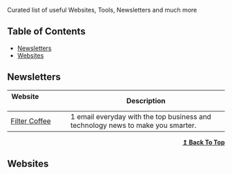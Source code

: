 Curated list of useful Websites, Tools, Newsletters and much more


## Table of Contents
- [Newsletters](#newsletters)
- [Websites](#websites)


## Newsletters

| Website&nbsp; &nbsp; &nbsp; &nbsp; &nbsp; &nbsp; &nbsp; &nbsp; &nbsp; &nbsp; &nbsp; &nbsp; &nbsp; &nbsp; | Description                                                        |
| -------------------------------------------------------------------------------------------------------- | ------------------------------------------------------------------ |
| [Filter Coffee](https://filtercoffee.substack.com/)                                                    | 1 email everyday with the top business and technology news to make you smarter.                                 |


<div align="right">
    <b><a href="#table-of-contents">↥ Back To Top</a></b>
</div>

## Websites
